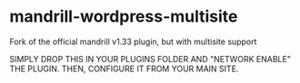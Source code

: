 mandrill-wordpress-multisite
============================

Fork of the official mandrill v1.33 plugin, but with multisite support

SIMPLY DROP THIS IN YOUR PLUGINS FOLDER AND "NETWORK ENABLE" THE PLUGIN. THEN, CONFIGURE IT FROM YOUR MAIN SITE.